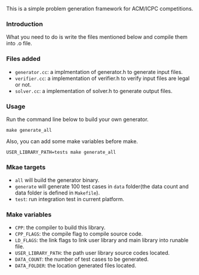 This is a simple problem generation framework for ACM/ICPC competitions.

### Introduction
What you need to do is write the files mentioned below and compile them into .o file.

### Files added
  - `generator.cc`: a implmentation of generator.h to generate input files.
  - `verifier.cc`: a implementation of verifier.h to verify input files are legal or not.
  - `solver.cc`: a implementation of solver.h to generate output files.

### Usage
Run the command line below to build your own generator.
```
make generate_all
```

Also, you can add some make variables before make.
```
USER_LIBRARY_PATH=tests make generate_all
```

### Mkae targets
  - `all` will build the generator binary.
  - `generate` will generate 100 test cases in `data` folder(the data count and
data folder is defined in `Makefile`).
  - `test`: run integration test in current platform.

### Make variables
  - `CPP`: the compiler to build this library.
  - `CPP_FLAGS`: the compile flag to compile source code.
  - `LD_FLAGS`: the link flags to link user library and main library into runable file.
  - `USER_LIBRARY_PATH`: the path user library source codes located.
  - `DATA_COUNT`: the number of test cases to be generated.
  - `DATA_FOLDER`: the location generated files located.

